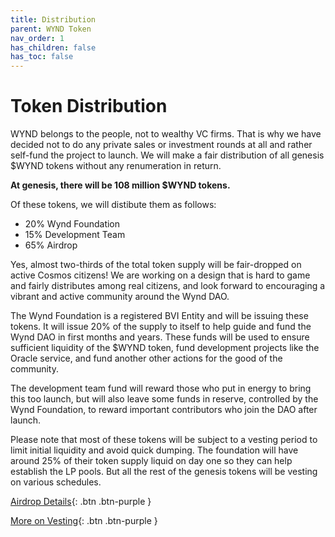 ```yaml
---
title: Distribution
parent: WYND Token
nav_order: 1
has_children: false
has_toc: false
---
```


# Token Distribution

WYND belongs to the people, not to wealthy VC firms. That is why we have decided not to
do any private sales or investment rounds at all and rather self-fund the project to launch.
We will make a fair distribution of all genesis $WYND tokens without any renumeration in return.

**At genesis, there will be 108 million $WYND tokens.**

Of these tokens, we will distibute them as follows:

* 20% Wynd Foundation
* 15% Development Team
* 65% Airdrop

Yes, almost two-thirds of the total token supply will be fair-dropped on active Cosmos citizens!
We are working on a design that is hard to game and fairly distributes among real citizens,
and look forward to encouraging a vibrant and active community around the Wynd DAO.

The Wynd Foundation is a registered BVI Entity and will be issuing these tokens.
It will issue 20% of the supply to itself to help guide and fund the Wynd DAO in first months and years.
These funds will be used to ensure sufficient liquidity of the $WYND token, fund development projects
like the Oracle service, and fund another other actions for the good of the community.

The development team fund will reward those who put in energy to bring this too launch, but will
also leave some funds in reserve, controlled by the Wynd Foundation, to reward important contributors
who join the DAO after launch.

Please note that most of these tokens will be subject to a vesting period to limit initial liquidity and
avoid quick dumping. The foundation will have around 25% of their token supply liquid on day one so they
can help establish the LP pools. But all the rest of the genesis tokens will be vesting on various schedules.

[Airdrop Details](./airdrop){: .btn .btn-purple }

[More on Vesting](./vesting){: .btn .btn-purple }
